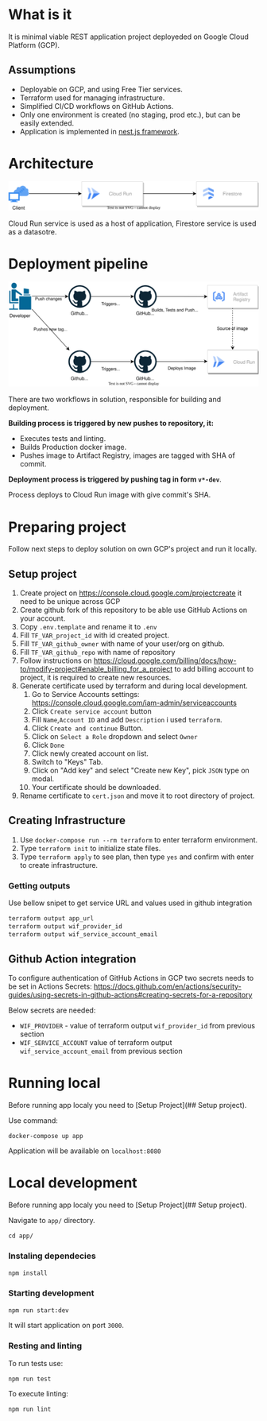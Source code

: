# What is it

It is minimal viable REST application project deployeded on Google Cloud Platform (GCP).
## Assumptions

- Deployable on GCP, and using Free Tier services.
- Terraform used for managing infrastructure.
- Simplified CI/CD workflows on GitHub Actions.
- Only one environment is created (no staging, prod etc.), but can be easily extended.
- Application is implemented in [nest.js framework](https://github.com/nestjs/nest).

# Architecture

![Architecture](docs/images/architecture.drawio.svg)

Cloud Run service is used as a host of application,
Firestore service is used as a datasotre.

# Deployment pipeline

![Pipeline](docs/images/deployment.drawio.svg)

There are two workflows in solution, responsible for  building and deployment.

**Building process is triggered by new pushes to repository, it:**
- Executes tests and linting.
- Builds Production docker image.
- Pushes image to Artifact Registry, images are tagged with SHA of commit.

**Deployment process is triggered by pushing tag in form `v*-dev`**.

Process deploys to Cloud Run image with give commit's SHA.

# Preparing project

Follow next steps to deploy solution on own GCP's project and run it locally.
## Setup project

 1. Create project on https://console.cloud.google.com/projectcreate it need to be unique across GCP
 1. Create github fork of this repository to be able use GitHub Actions on your account.
 1. Copy `.env.template` and rename it to `.env`
   1. Fill `TF_VAR_project_id`  with id created project.
   1. Fill `TF_VAR_github_owner`  with name of your user/org on github.
   1. Fill `TF_VAR_github_repo`  with name of repository
 1. Follow instructions on https://cloud.google.com/billing/docs/how-to/modify-project#enable_billing_for_a_project to add billing account to project, it is required to create new resources.
 1. Generate certificate used by  terraform and during local development.
    1. Go to Service Accounts settings: https://console.cloud.google.com/iam-admin/serviceaccounts
    1. Click `Create service account` button
    1. Fill `Name`,`Account ID` and add `Description` i used `terraform`.
    1. Click `Create and continue` Button.
    1. Click on `Select a Role` dropdown and select `Owner`
    1. Click `Done`
    1. Click newly created account on list.
    1. Switch to "Keys" Tab.
    1. Click on "Add key" and select "Create new Key", pick `JSON` type on modal.
    1. Your certificate should be downloaded.
1. Rename certificate to `cert.json` and move it to root directory of project.

## Creating Infrastructure

1. Use `docker-compose run --rm terraform` to enter terraform environment.
1. Type `terraform init` to initialize state files.
1. Type `terraform apply` to see plan, then type `yes` and confirm with enter to create infrastructure.

### Getting outputs
Use bellow snipet to get service URL and values used in github integration
```
terraform output app_url
terraform output wif_provider_id
terraform output wif_service_account_email
```
## Github Action integration

To configure authentication of GitHub Actions in GCP two secrets needs to be set in Actions Secrets: https://docs.github.com/en/actions/security-guides/using-secrets-in-github-actions#creating-secrets-for-a-repository

Below secrets are needed:

- `WIF_PROVIDER` - value of terraform output `wif_provider_id` from previous section
- `WIF_SERVICE_ACCOUNT`  value of terraform output `wif_service_account_email` from previous section

# Running local
Before running app localy you need to [Setup Project](## Setup project).

Use command:
```
docker-compose up app
``` 
Application will be available on `localhost:8080`
# Local development

Before running app localy you need to [Setup Project](## Setup project).

Navigate to `app/` directory.
```
cd app/
```
### Instaling dependecies
```
npm install
```
### Starting development
```
npm run start:dev
```
It will start application on port `3000`.

### Resting and linting
To run tests use:
```
npm run test
```
To execute linting:
```
npm run lint
```

